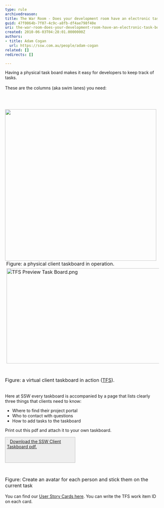 ```yaml
---
type: rule
archivedreason: 
title: The War Room - Does your development room have an electronic task board? (Physical is OK too for small, co-located teams)
guid: 47f0064b-7f07-4c9c-a8fb-df4ae798f40e
uri: the-war-room-does-your-development-room-have-an-electronic-task-board-physical-is-ok-too-for-small-co-located-teams
created: 2010-06-03T04:28:01.0000000Z
authors:
- title: Adam Cogan
  url: https://ssw.com.au/people/adam-cogan
related: []
redirects: []

---
```



Having a physical task board makes it easy for developers to keep track of tasks. <br>
<br>
These are the columns (aka swim lanes) you need&#58; 

<br><excerpt class='endintro'></excerpt><br>

  <img width="500" class="ms-rteCustom-ImageArea" src="/Management/RulesToBetterScrumUsingTFS/PublishingImages/Taskboard.jpg" alt="" />&#160;<font class="ms-rteCustom-FigureNormal" size="+0">Figure&#58; a physical&#160;client taskboard in operation.</font><font class="ms-rteCustom-FigureNormal" size="+0"><img src="/Management/RulesToBetterScrumUsingTFS/PublishingImages/TFS%20Preview%20Task%20Board.png" alt="TFS Preview Task Board.png" style="margin-top&#58;5px;margin-right&#58;5px;margin-bottom&#58;5px;margin-left&#58;5px;height&#58;314px;width&#58;800px;" /><br><br><br>Figure&#58; a virtual&#160;client taskboard in action (<a href="http&#58;//tfspreview.com/">TFS​</a>).<br><br></font>
<p>Here at SSW every taskboard is accompanied by a page that lists clearly three things that clients need to know&#58;</p>
<ul>
    <li>Where to find their project portal </li>
    <li>Who to contact with questions </li>
    <li>How to add tasks to the taskboard </li>
</ul>
<p>Print out this pdf and attach it to your own taskboard. </p>
<div style="border-bottom-color&#58;rgb(187, 187, 187);border-bottom-width&#58;1px;border-bottom-style&#58;solid;border-left-color&#58;rgb(187, 187, 187);border-left-width&#58;1px;border-left-style&#58;solid;padding-bottom&#58;5px;padding-left&#58;5px;width&#58;220px;padding-right&#58;5px;background-image&#58;initial;background-attachment&#58;initial;background-color&#58;rgb(238, 238, 238);height&#58;73px;border-top-color&#58;rgb(187, 187, 187);border-top-width&#58;1px;border-top-style&#58;solid;border-right-color&#58;rgb(187, 187, 187);border-right-width&#58;1px;border-right-style&#58;solid;padding-top&#58;5px;"><a shape="rect" href="/Management/RulesToBetterScrumUsingTFS/Documents/SSW-Taskboard.pdf" style="border-bottom-width&#58;medium;border-bottom-style&#58;none;border-bottom-color&#58;initial;float&#58;left;"><img src="/Management/RulesToBetterScrumUsingTFS/PublishingImages/preview-taskboard.jpg" alt="" style="border-bottom-color&#58;rgb(204, 204, 204);border-bottom-width&#58;1px;border-bottom-style&#58;solid;border-left-color&#58;rgb(204, 204, 204);border-left-width&#58;1px;border-left-style&#58;solid;border-top-color&#58;rgb(204, 204, 204);border-top-width&#58;1px;border-top-style&#58;solid;margin-right&#58;8px;border-right-color&#58;rgb(204, 204, 204);border-right-width&#58;1px;border-right-style&#58;solid;" /></a> <a shape="rect" href="/Management/RulesToBetterScrumUsingTFS/Documents/SSW-Taskboard.pdf">Download the SSW Client Taskboard pdf.</a></div>
<p>&#160;</p>
<p><img src="/Management/RulesToBetterScrumUsingTFS/PublishingImages/Avatar.jpg" alt="" /><br>
<font class="ms-rteCustom-FigureNormal" size="+0">Figure&#58; Create an avatar for each person and stick them on the current task<br>
</font><br>
You can find our <a shape="rect" href="http&#58;//www.ssw.com.au/ssw/Standards/Rules/RulesToBetterProjectManagementWithTFS.aspx#PrintedStoryCard">User Story Cards here</a>. You can write the TFS work item ID on each card. </p>



